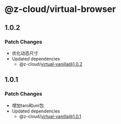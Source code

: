 # @z-cloud/virtual-browser

## 1.0.2

### Patch Changes

- 优化动态尺寸
- Updated dependencies
  - @z-cloud/virtual-vanilla@1.0.2

## 1.0.1

### Patch Changes

- 增加taro和uni包
- Updated dependencies
  - @z-cloud/virtual-vanilla@1.0.1

